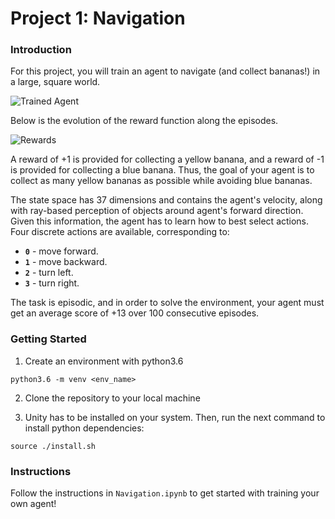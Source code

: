 [//]: # (Image References)

[image1]: https://github.com/EmmeTrader/DeepRL-P1-Navigation/blob/main/images/banana.gif "banana"

# Project 1: Navigation

### Introduction

For this project, you will train an agent to navigate (and collect bananas!) in a large, square world.  

![Trained Agent](./images/banana.gif)

Below is the evolution of the reward function along the episodes.

![Rewards](./images/reward_762.png)

A reward of +1 is provided for collecting a yellow banana, and a reward of -1 is provided for collecting a blue banana.  Thus, the goal of your agent is to collect as many yellow bananas as possible while avoiding blue bananas.  

The state space has 37 dimensions and contains the agent's velocity, along with ray-based perception of objects around agent's forward direction.  Given this information, the agent has to learn how to best select actions.  Four discrete actions are available, corresponding to:
- **`0`** - move forward.
- **`1`** - move backward.
- **`2`** - turn left.
- **`3`** - turn right.

The task is episodic, and in order to solve the environment, your agent must get an average score of +13 over 100 consecutive episodes.

### Getting Started

1. Create an environment with python3.6

`python3.6 -m venv <env_name>`

2. Clone the repository to your local machine

3. Unity has to be installed on your system. Then, run the next command to install python dependencies:

`source ./install.sh`

### Instructions

Follow the instructions in `Navigation.ipynb` to get started with training your own agent!
